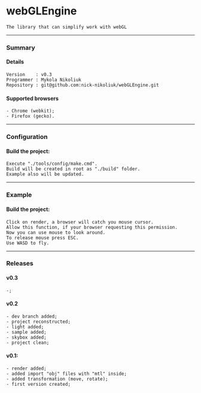 # webGLEngine
	The library that can simplify work with webGL
----------------------
### Summary
#### Details
	Version    : v0.3
	Programmer : Mykola Nikoliuk
	Repository : git@github.com:nick-nikoliuk/webGLEngine.git
#### Supported browsers
	- Chrome (webkit);
	- Firefox (gecko).
-----------------
### Configuration
#### Build the project:
	Execute "./tools/config/make.cmd".
	Build will be created in root as "./build" folder.
	Example also will be updated.
------------
### Example
#### Build the project:	
	Click on render, a browser will catch you mouse cursor.
	Allow this function, if your browser requesting this permission.
	Now you can use mouse to look around.
	To release mouse press ESC.
	Use WASD to fly.
------------
### Releases
#### v0.3
	-;
#### v0.2
	- dev branch added;
	- project reconstructed;
	- light added;
	- sample added;
	- skybox added;
	- project clean;
#### v0.1:
	- render added;
	- added import "obj" files with "mtl" inside;
	- added transformation (move, rotate);
	- first version created;
		